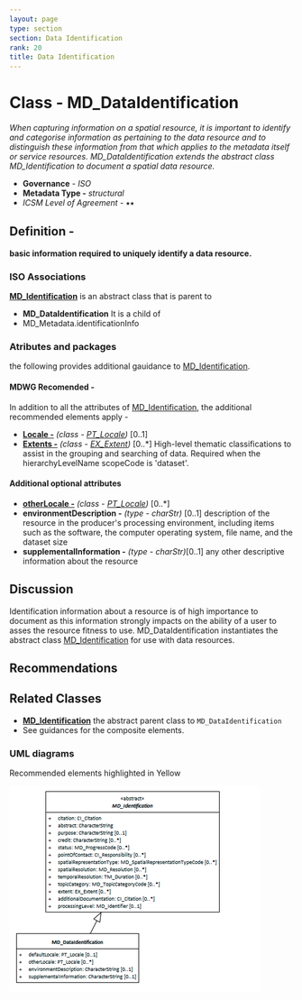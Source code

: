 ```yaml
---
layout: page
type: section
section: Data Identification
rank: 20
title: Data Identification
---
```

#  Class - MD_DataIdentification
*When capturing information on a spatial resource, it is important to identify and categorise information as pertaining to the data resource and to distinguish these information from that which applies to the metadata itself or service resources. MD_DataIdentification extends the abstract class MD_Identification to document a spatial data resource.*

- **Governance** -  *ISO*
- **Metadata Type -** *structural*
- *ICSM Level of Agreement* - ⭑⭑

## Definition -

**basic information required to uniquely identify a data resource.**

### ISO Associations 
**[MD_Identification](http://wiki.esipfed.org/index.php/MD_Identification)** is an abstract class that is parent to 
- **MD_DataIdentification**
It is a child of 
- MD_Metadata.identificationInfo

### Atributes and packages
the following provides additional gauidance to [MD_Identification](./class-MD_Identification).

#### MDWG Recomended -
In addition to all the attributes of [MD_Identification](./class-MD_Identification), the additional recommended elements apply - 
- **[Locale -](./ResourceLocale)** *(class - [PT_Locale](./PT_Locale))* [0..1] 
- **[Extents -](./ResourceExtent)** *(class - [EX_Extent](http://wiki.esipfed.org/index.php/EX_Extent))* [0..\*]  High-level thematic classifications to assist in the grouping and searching of data. Required when the hierarchyLevelName scopeCode is 'dataset'.

#### Additional optional attributes
- **[otherLocale -](./ResourceLocale)** *(class - [PT_Locale](./PT_Locale))* [0..\*] 
- **environmentDescription -** *(type - charStr)* [0..1] description of the resource in the producer's processing environment, including items such as the software, the computer operating system, file name, and the dataset size
- **supplementalInformation -** *(type - charStr)*[0..1] any other descriptive information about the resource

## Discussion
Identification information about a resource is of high importance to document as this information strongly impacts on the ability of a user to asses the resource fitness to use. MD_DataIdentification instantiates the abstract class [MD_Identification](./class-MD_Identification)  for use with data resources.

## Recommendations
## Related Classes
- **[MD_Identification](./class-MD_Identification)** the abstract parent class to `MD_DataIdentification`
- See guidances for the composite elements.


### UML diagrams
Recommended elements highlighted in Yellow

![MD_DataIdentification](../images/class-MD_DataIdentification.png)
